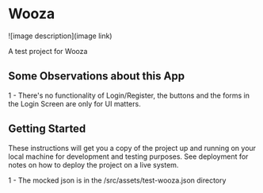 # Wooza

![image description](image link)

A test project for Wooza

## Some Observations about this App

1 - There's no functionality of Login/Register, the buttons and the forms in the Login Screen are only for UI matters.

## Getting Started

These instructions will get you a copy of the project up and running on your local machine for development and testing purposes. See deployment for notes on how to deploy the project on a live system.

1 - The mocked json is in the /src/assets/test-wooza.json directory


